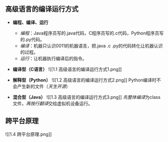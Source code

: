 
## 高级语言的编译运行方式

- **编程、编译、运行**
    - *编程*：Java程序员写的.java代码，C程序员写的.c代码，Python程序员写的.py代码。
    - *编译*：机器只认识0011的机器语言，把.java .c .py的代码转化让机器认识的过程。
    - *运行*：让机器执行编译后的指令。


- **编译型（C语言）**
![[1.1 高级语言的编译运行方式1.png]]

- **解释型（Python）**
![[1.2 高级语言的编译运行方式2.png]]
Python编译时不会产生新的文件（*天生开源*）

- **混合型（Java）**
![[1.3 高级语言的编译运行方式3.png]]
*先整体编译*为class文件，*再按行翻译*交给虚拟机设备运行。


## 跨平台原理

![[1.4 跨平台原理.png]]
